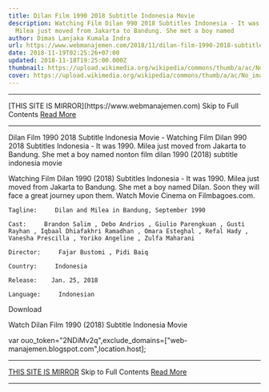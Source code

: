 ```yaml
---
title: Dilan Film 1990 2018 Subtitle Indonesia Movie
description: Watching Film Dilan 990 2018 Subtitles Indonesia - It was 1990.
  Milea just moved from Jakarta to Bandung. She met a boy named
author: Dimas Lanjaka Kumala Indra
url: https://www.webmanajemen.com/2018/11/dilan-film-1990-2018-subtitle-indonesia.html
date: 2018-11-19T02:25:26+07:00
updated: 2018-11-18T19:25:00.000Z
thumbnail: https://upload.wikimedia.org/wikipedia/commons/thumb/a/ac/No_image_available.svg/2048px-No_image_available.svg.png
cover: https://upload.wikimedia.org/wikipedia/commons/thumb/a/ac/No_image_available.svg/2048px-No_image_available.svg.png
---
```


<hr/> [THIS SITE IS MIRROR](https://www.webmanajemen.com) Skip to Full Contents <a href="https://www.webmanajemen.com/2018/11/dilan-film-1990-2018-subtitle-indonesia.html" rel="follow" class="button" id="read-more">Read More</a> <hr/> Dilan Film 1990 2018 Subtitle Indonesia Movie - Watching Film Dilan 990 2018 Subtitles Indonesia - It was 1990. Milea just moved from Jakarta to Bandung. She met a boy named nonton film dilan 1990 (2018) subtitle indonesia  movie
  
  
  
  Watching Film Dilan 1990 (2018) Subtitles Indonesia - It was 1990. Milea just moved from Jakarta to Bandung.  She met a boy named Dilan.  Soon they will face a great journey upon them.  Watch Movie Cinema on Filmbagoes.com. 
  
  
    Tagline:     Dilan and Milea in Bandung, September 1990   
  
    Cast:     Brandon Salim , Debo Andrios , Giulio Parengkuan , Gusti Rayhan , Iqbaal Dhiafakhri Ramadhan , Omara Esteghal , Refal Hady , Vanesha Prescilla , Yoriko Angeline , Zulfa Maharani   
  
    Director:     Fajar Bustomi , Pidi Baiq   
  
    Country:     Indonesia   
  
    Release:    Jan. 25, 2018   
  
    Language:     Indonesian   
  
  
  

   Download 

  


  
  
  Watch Dilan Film 1990 (2018) Subtitle Indonesia Movie 
  
  var ouo_token="2NDiMv2q",exclude_domains=["web-manajemen.blogspot.com",location.host]; <hr/> [THIS SITE IS MIRROR](https://www.webmanajemen.com) Skip to Full Contents <a href="https://www.webmanajemen.com/2018/11/dilan-film-1990-2018-subtitle-indonesia.html" rel="follow" class="button" id="read-more">Read More</a> <hr/>